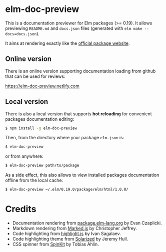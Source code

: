 # elm-doc-preview

This is a documentation previewer for Elm packages (>= 0.19).
It allows previewing `README.md` and `docs.json` files (generated with `elm make --docs=docs.json`).

It aims at rendering exactly like the [official package website](package.elm-lang.org).

## Online version
There is an online version supporting documentation loading from github that can be used for reviews:

https://elm-doc-preview.netlify.com

## Local version
There is also a local version that supports **hot reloading** for convenient packages documentation editing:

```sh
$ npm install -g elm-doc-preview
```
Then, from the directory where your package `elm.json` is:
```sh
$ elm-doc-preview
```
or from anywhere:
```sh
$ elm-doc-preview path/to/package
```

As a side effect, this also allows to view installed packages documentation offline from the local cache:
```
$ elm-doc-preview ~/.elm/0.19.0/package/elm/html/1.0.0/
```

# Credits

* Documentation rendering from [package.elm-lang.org](https://github.com/elm/package.elm-lang.org) by Evan Czaplicki.
* Markdown rendering from [Marked.js](https://github.com/markedjs/marked) by Christopher Jeffrey.
* Code highlighting from [highlight.js](https://github.com/highlightjs/highlight.js) by Ivan Sagalaev.
* Code highlighting theme from [Solarized](ethanschoonover.com/solarized) by Jeremy Hull.
* CSS spinner from [SpinKit](https://github.com/tobiasahlin/SpinKit) by Tobias Ahlin.
